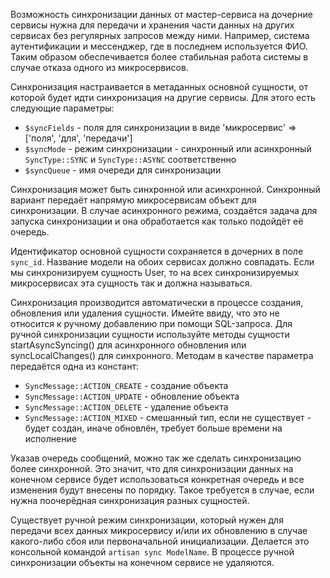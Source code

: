 Возможность синхронизации данных от мастер-сервиса на дочерние сервисы нужна для передачи и хранения части данных на других сервисах без регулярных запросов между ними. Например, система аутентификации и мессенджер, где в последнем используется ФИО. Таким образом обеспечивается более стабильная работа системы в случае отказа одного из микросервисов.

Синхронизация настраивается в метаданных основной сущности, от которой будет идти синхронизация на другие сервисы. Для этого есть следующие параметры:

* ```$syncFields``` - поля для синхронизации в виде 'микросервис' => ['поля', 'для', 'передачи']
* ```$syncMode``` - режим синхронизации - синхронный или асинхронный ```SyncType::SYNC``` и ```SyncType::ASYNC``` соответственно
* ```$syncQueue``` - имя очереди для синхронизации

Синхронизация может быть синхронной или асинхронной. Синхронный вариант передаёт напрямую микросервисам объект для синхронизации. В случае асинхронного режима, создаётся задача для запуска синхронизации и она обработается как только подойдёт её очередь.

Идентификатор основной сущности сохраняется в дочерних в поле ```sync_id```. Название модели на обоих сервисах должно совпадать. Если мы синхронизируем сущность User, то на всех синхронизируемых микросервисах эта сущность так и должна называться.

Синхронизация производится автоматически в процессе создания, обновления или удаления сущности. Имейте ввиду, что это не относится к ручному добавлению при помощи SQL-запроса. Для ручной синхронизации сущности используйте методы сущности startAsyncSyncing() для асинхронного обновления или syncLocalChanges() для синхронного. Методам в качестве параметра передаётся одна из констант:

* ```SyncMessage::ACTION_CREATE``` - создание объекта
* ```SyncMessage::ACTION_UPDATE``` - обновление объекта
* ```SyncMessage::ACTION_DELETE``` - удаление объекта
* ```SyncMessage::ACTION_MIXED``` - смешанный тип, если не существует - будет создан, иначе обновлён, требует больше времени на исполнение

Указав очередь сообщений, можно так же сделать синхронизацию более синхронной. Это значит, что для синхронизации данных на конечном сервисе будет использоваться конкретная очередь и все изменения будут внесены по порядку. Такое требуется в случае, если нужна поочерёдная синхронизация разных сущностей.

Существует ручной режим синхронизации, который нужен для передачи всех данных микросервису и/или их обновлению в случае какого-либо сбоя или первоначальной инициализации. Делается это консольной командой ```artisan sync ModelName```. В процессе ручной синхронизации объекты на конечном сервисе не удаляются.